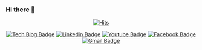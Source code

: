 ### Hi there 👋

<!--
**Bessesian/Bessesian** is a ✨ _special_ ✨ repository because its `README.md` (this file) appears on your GitHub profile.

Here are some ideas to get you started:

- 🔭 I’m currently working on ...
- 🌱 I’m currently learning ...
- 👯 I’m looking to collaborate on ...
- 🤔 I’m looking for help with ...
- 💬 Ask me about ...
- 📫 How to reach me: ...
- 😄 Pronouns: ...
- ⚡ Fun fact: ...
-->

<div align=center>
  
[![Hits](https://hits.seeyoufarm.com/api/count/incr/badge.svg?url=https%3A%2F%2Fgithub.com%2FBessesian%2Fhit-counter&count_bg=%2379C83D&title_bg=%23555555&icon=&icon_color=%23E7E7E7&title=hits&edge_flat=false)](https://hits.seeyoufarm.com)

 [![Tech Blog Badge](http://img.shields.io/badge/-Tech%20blog-black?style=flat-square&logo=github&link=https://Bessesian.github.io/)](https://Bessesian.github.io/)
 [![Linkedin Badge](https://img.shields.io/badge/-LinkedIn-blue?style=flat-square&logo=Linkedin&logoColor=white&link=https://www.linkedin.com/in/YearnGui-Yi/)](https://www.linkedin.com/in/YearnGui-Yi/)
[![Youtube Badge](https://img.shields.io/badge/Youtube-ff0000?style=flat-square&logo=youtube&link=https://www.youtube.com/c/indAI)](https://www.youtube.com/c/indAI)
[![Facebook Badge](https://img.shields.io/badge/facebook-1877f2?style=flat-square&logo=facebook&logoColor=white&link=https://www.facebook.com/Bessesian)](https://www.facebook.com/Bessesian)
[![Gmail Badge](https://img.shields.io/badge/Gmail-d14836?style=flat-square&logo=Gmail&logoColor=white&link=mailto:bessesian@gmail.com)](mailto:bessesian@gmail.com)

</div>
